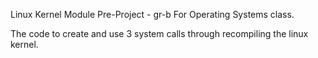 Linux Kernel Module Pre-Project - gr-b
For Operating Systems class.

The code to create and use 3 system calls through recompiling the linux kernel.
